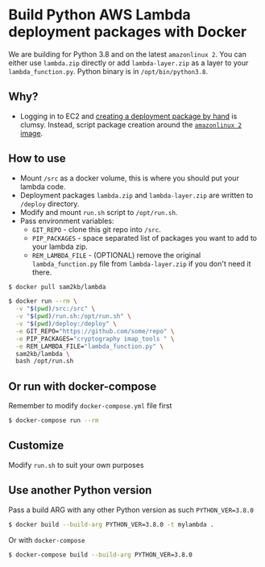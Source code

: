 # Build Python AWS Lambda deployment packages with Docker

We are building for Python 3.8 and on the latest `amazonlinux 2`. You can either use `lambda.zip` directly or add `lambda-layer.zip` as a layer to your `lambda_function.py`. Python binary is in `/opt/bin/python3.8`.

## Why?

* Logging in to EC2 and [creating a deployment package by hand](https://docs.aws.amazon.com/lambda/latest/dg/python-package.html) is clumsy. Instead, script package creation around the [`amazonlinux 2` image](https://hub.docker.com/_/amazonlinux/).

## How to use

* Mount `/src` as a docker volume, this is where you should put your lambda code.
* Deployment packages `lambda.zip` and `lambda-layer.zip` are written to `/deploy` directory.
* Modify and mount `run.sh` script to `/opt/run.sh`.
* Pass environment variables:
    * `GIT_REPO` - clone this git repo into `/src`.
    * `PIP_PACKAGES` - space separated list of packages you want to add to your lambda zip.
    * `REM_LAMBDA_FILE` - (OPTIONAL) remove the original `lambda_function.py` file from `lambda-layer.zip` if you don't need it there.

```sh
$ docker pull sam2kb/lambda

$ docker run --rm \
  -v "$(pwd)/src:/src" \
  -v "$(pwd)/run.sh:/opt/run.sh" \
  -v "$(pwd)/deploy:/deploy" \
  -e GIT_REPO="https://github.com/some/repo" \
  -e PIP_PACKAGES="cryptography imap_tools " \
  -e REM_LAMBDA_FILE="lambda_function.py" \
  sam2kb/lambda \
  bash /opt/run.sh
```

## Or run with docker-compose
Remember to modify `docker-compose.yml` file first

```sh
$ docker-compose run --rm

```

## Customize
Modify `run.sh` to suit your own purposes

## Use another Python version

Pass a build ARG with any other Python version as such `PYTHON_VER=3.8.0`

```sh
$ docker build --build-arg PYTHON_VER=3.8.0 -t mylambda .
```

Or with `docker-compose`

```sh
$ docker-compose build --build-arg PYTHON_VER=3.8.0
```